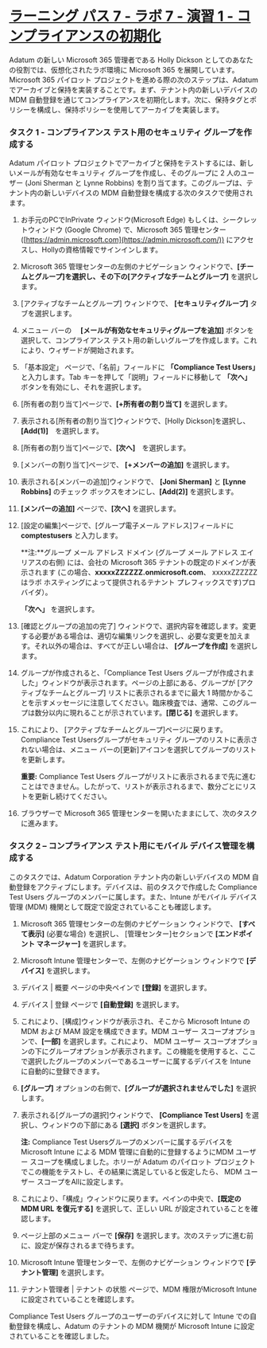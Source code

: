 # [ラーニング パス 7 - ラボ 7 - 演習 1 - コンプライアンスの初期化](https://github.com/MicrosoftLearning/MS-102T00-Microsoft-365-Administrator-Essentials/blob/master/Instructions/Labs/LAB_AK_07_Lab7_Ex1_Compliance.md#learning-path-7---lab-7---exercise-1---initialize-compliance)

Adatum の新しい Microsoft 365 管理者である Holly Dickson としてのあなたの役割では、仮想化されたラボ環境に Microsoft 365 を展開しています。Microsoft 365 パイロット プロジェクトを進める際の次のステップは、Adatum でアーカイブと保持を実装することです。まず、テナント内の新しいデバイスの MDM 自動登録を通じてコンプライアンスを初期化します。次に、保持タグとポリシーを構成し、保持ポリシーを使用してアーカイブを実装します。

### タスク 1 - コンプライアンス テスト用のセキュリティ グループを作成する

Adatum パイロット プロジェクトでアーカイブと保持をテストするには、新しいメールが有効なセキュリティ グループを作成し、そのグループに 2 人のユーザー (Joni Sherman と Lynne Robbins) を割り当てます。このグループは、テナント内の新しいデバイスの MDM 自動登録を構成する次のタスクで使用されます。

1. お手元のPCでInPrivate ウィンドウ(Microsoft Edge) もしくは、シークレットウィンドウ (Google Chrome) で、Microsoft 365 管理センター ([https://admin.microsoft.com](https://admin.microsoft.com/)) にアクセスし、Hollyの資格情報でサインインします。

2. Microsoft 365 管理センターの左側のナビゲーション ウィンドウで、**[チームとグループ]**を選択し、その下の**[アクティブなチームとグループ]** を選択します。

3. [アクティブなチームとグループ] ウィンドウで、 **[セキュリティグループ]** タブを選択します。

4. メニュー バーの　  **[メールが有効なセキュリティグループを追加]**  ボタンを選択して、コンプライアンス テスト用の新しいグループを作成します。これにより、ウィザードが開始されます。

5. 「基本設定」 ページで、「名前」フィールドに **「Compliance Test Users」** と入力します。Tab キーを押して「説明」フィールドに移動して **「次へ」** ボタンを有効にし、それを選択します。

6. [所有者の割り当て]ページで、**[+所有者の割り当て]** を選択します。

7. 表示される[所有者の割り当て]ウィンドウで、[Holly Dickson]を選択し、 **[Add(1)]**　を選択します。

8. [所有者の割り当て]ページで、**[次へ]**　を選択します。

9. [メンバーの割り当て]ページで、 **[+メンバーの追加]** を選択します。

10. 表示される[メンバーの追加]ウィンドウで、 **[Joni Sherman]** と **[Lynne Robbins]** のチェック ボックスをオンにし、**[Add(2)]** を選択します。

11. **[メンバーの追加]** ページで、**[次へ]** を選択します。

12. [設定の編集]ページで、[グループ電子メール アドレス]フィールドに **comptestusers** と入力します。

    **注:**グループ メール アドレス ドメイン (グループ メール アドレス エイリアスの右側) には、会社の Microsoft 365 テナントの既定のドメインが表示されます (この場合、**xxxxxZZZZZZ.onmicrosoft.com**、 xxxxxZZZZZZ はラボ ホスティングによって提供されるテナント プレフィックスです)プロバイダ）。

    **「次へ」** を選択します。

13.  [確認とグループの追加の完了] ウィンドウで、選択内容を確認します。変更する必要がある場合は、適切な編集リンクを選択し、必要な変更を加えます。それ以外の場合は、すべてが正しい場合は、 **[グループを作成]** を選択します。

14. グループが作成されると、「Compliance Test Users グループが作成されました」ウィンドウが表示されます。ページの上部にある、グループが [アクティブなチームとグループ] リストに表示されるまでに最大 1 時間かかることを示すメッセージに注意してください。臨床検査では、通常、このグループは数分以内に現れることが示されています。**[閉じる]** を選択します。

15. これにより、 [アクティブなチームとグループ]ページに戻ります。Compliance Test Usersグループがセキュリティ グループのリストに表示されない場合は、メニュー バーの[更新]アイコンを選択してグループのリストを更新します。

    **重要:**  Compliance Test Users グループがリストに表示されるまで先に進むことはできません。したがって、リストが表示されるまで、数分ごとにリストを更新し続けてください。

16. ブラウザーで Microsoft 365 管理センターを開いたままにして、次のタスクに進みます。

### タスク 2 – コンプライアンス テスト用にモバイル デバイス管理を構成する

このタスクでは、Adatum Corporation テナント内の新しいデバイスの MDM 自動登録をアクティブにします。デバイスは、前のタスクで作成した Compliance Test Users グループのメンバーに属します。また、Intune がモバイル デバイス管理 (MDM) 機関として既定で設定されていることも確認します。

1. Microsoft 365 管理センターの左側のナビゲーション ウィンドウで、 **[すべて表示]** (必要な場合) を選択し、 [管理センター]セクションで **[エンドポイント マネージャー]** を選択します。

2. Microsoft Intune 管理センターで、左側のナビゲーション ウィンドウで **[デバイス]** を選択します。

3. デバイス | 概要 ページの中央ペインで **[登録]** を選択します。

4. デバイス | 登録 ページで **[自動登録]** を選択します。

5. これにより、[構成]ウィンドウが表示され、そこから Microsoft Intune の MDM および MAM 設定を構成できます。MDM ユーザー スコープオプションで、**[一部]**  を選択します。これにより、 MDM ユーザー スコープオプションの下にグループオプションが表示されます。この機能を使用すると、ここで選択したグループのメンバーであるユーザーに属するデバイスを Intune に自動的に登録できます。

6. **[グループ]** オプションの右側で、**[グループが選択されませんでした]** を選択します。

7. 表示される[グループの選択]ウィンドウで、 **[Compliance Test Users]** を選択し、ウィンドウの下部にある   **[選択]** ボタンを選択します。

   **注:** Compliance Test Usersグループのメンバーに属するデバイスをMicrosoft Intune による MDM 管理に自動的に登録するようにMDM ユーザー スコープを構成しました。ホリーが Adatum のパイロット プロジェクトでこの機能をテストし、その結果に満足していると仮定したら、 MDM ユーザー スコープをAllに設定します。

8. これにより、「構成」ウィンドウに戻ります。ペインの中央で、**[既定の MDM URL を復元する]** を選択して、正しい URL が設定されていることを確認します。

9. ページ上部のメニュー バーで **[保存]** を選択します。次のステップに進む前に、設定が保存されるまで待ちます。

10. Microsoft Intune 管理センターで、左側のナビゲーション ウィンドウで **[テナント管理]** を選択します。

11. テナント管理者 | テナント の状態 ページで、MDM 権限がMicrosoft Intuneに設定されていることを確認します。

    

Compliance Test Users グループのユーザーのデバイスに対して Intune での自動登録を構成し、Adatum のテナントの MDM 機関が Microsoft Intune に設定されていることを確認しました。
